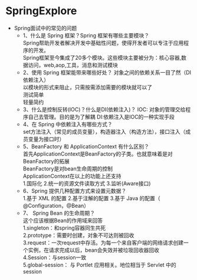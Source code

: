 # SpringExplore
* Spring面试中的常见的问题
    * 1、什么是 Spring 框架？Spring 框架有哪些主要模块？  
    Spring帮助开发者解决开发中基础性问题，使得开发者可以专注于应用程序的开发。   
    Spring框架至今集成了20多个模块。这些模块主要被分为：核心容器,数据访问，web,aop,工具，消息和测试模块
    * 2、使用 Spring 框架能带来哪些好处？
    对象之间的依赖关系一目了然（DI依赖注入）  
    以模块的形式来阻止，只需按需添加需要的模块就可以了  
    测试简单  
    轻量简约
    * 3、什么是控制反转(IOC)？什么是DI(依赖注入)？
    IOC: 对象的管理交给程序自己去管理。目的是为了解耦
    DI:依赖注入是IOC的一种实现手段
    * 4、在 Spring 中依赖注入有哪些方式？  
     set方法注入（常见的成员变量），构造器注入（构造方法），接口注入（成员变量为接口时）
    * 5、BeanFactory 和 ApplicationContext 有什么区别？  
    首先ApplicationContext是BeanFactory的子类。也就意味着是对BeanFactory的拓展  
    BeanFactory是对bean生命周期的控制  
    ApplicationContext在以上的功能上还支持   
    1.国际化 2.统一的资源文件读取方式 3.监听(Aware接口)
    * 6、Spring 提供几种配置方式来设置元数据？  
    1.基于 XML 的配置 2.基于注解的配置 3.基于 Java 的配置（
@Configuration，@Bean）
    * 7、 Spring Bean 的生命周期？  
    这个应该根据Bean的作用域来回答  
   1.singleton：和spring容器同生共死  
   2.prototype：需要时创建，对象不可达则被回收    
   3.request：一次request中存活。为每一个来自客户端的网络请求创建一个实例，在请求完成以后，bean会失效并被垃圾回收器回收      
   4.Session：与session一致      
   5.global-session： 与 Portlet 应用相关。地位相当于 Servlet 中的 session     
   
    
    
